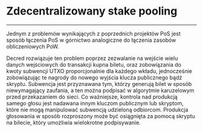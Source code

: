 # Zdecentralizowany stake pooling

---

Jednym z problemów wynikających z poprzednich projektów PoS jest sposób łączenia PoS w górnictwo analogiczne do łączenia zasobów obliczeniowych PoW.

Decred rozwiązuje ten problem poprzez zezwalanie na wejście wielu danych wejściowych do transakcji kupna biletu, oraz zobowiązania do kwoty subwencji UTXO proporcjonalnie dla każdego wkładu, jednocześnie zobowiązując te nagrody do nowego wyjścia klucza publicznego bądź skryptu. Subwencja jest przyznawana tym, którzy generują bilet w sposób niewymagający zaufania, a ten można podpisać w algorytmie karuzelowym przed przekazaniem do sieci. Co ważniejsze, kontrola nad produkcją samego głosu jest nadawana innym kluczom publicznym lub skryptom, które nie mogą manipulować subwencją udzieloną odbiorcom. Produkcja głosowania w sposób rozproszony może być osiągnięta za pomocą skryptu na bilecie, który umożliwia wielokrotne podpisywanie.
